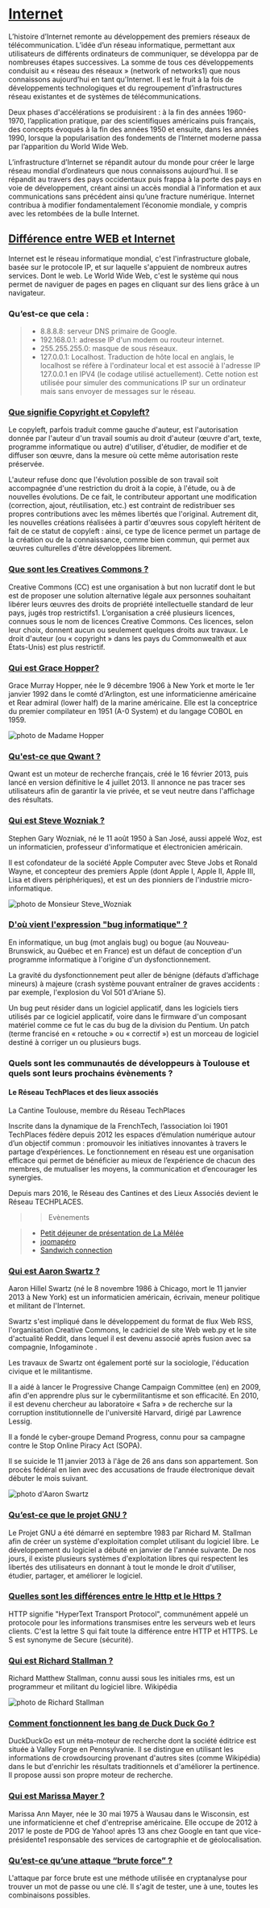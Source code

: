 # [Internet](https://www.google.fr/url?sa=t&rct=j&q=&esrc=s&source=web&cd=1&cad=rja&uact=8&ved=0ahUKEwiVosuZq9vSAhXBfRoKHVJZDvEQFggaMAA&url=https%3A%2F%2Ffr.wikipedia.org%2Fwiki%2FHistoire_d%27Internet&usg=AFQjCNGmAMqlwoo6fsfXSi7Fc7gP66S1FA&sig2=wKt9WOkaWfd1YjlbDuUaew&bvm=bv.149397726,d.d2s)  
  
L’histoire d’Internet remonte au développement des premiers réseaux de télécommunication. L’idée d’un réseau informatique, permettant aux utilisateurs de différents ordinateurs de communiquer, se développa par de nombreuses étapes successives. La somme de tous ces développements conduisit au « réseau des réseaux » (network of networks1) que nous connaissons aujourd’hui en tant qu'Internet. Il est le fruit à la fois de développements technologiques et du regroupement d’infrastructures réseau existantes et de systèmes de télécommunications.

Deux phases d'accélérations se produisirent : à la fin des années 1960-1970, l’application pratique, par des scientifiques américains puis français, des concepts évoqués à la fin des années 1950 et ensuite, dans les années 1990, lorsque la popularisation des fondements de l’Internet moderne passa par l’apparition du World Wide Web.

L’infrastructure d’Internet se répandit autour du monde pour créer le large réseau mondial d’ordinateurs que nous connaissons aujourd’hui. Il se répandit au travers des pays occidentaux puis frappa à la porte des pays en voie de développement, créant ainsi un accès mondial à l’information et aux communications sans précédent ainsi qu’une fracture numérique. Internet contribua à modifier fondamentalement l’économie mondiale, y compris avec les retombées de la bulle Internet.  
  
## [Différence entre WEB et Internet](https://www.google.fr/url?sa=t&rct=j&q=&esrc=s&source=web&cd=2&cad=rja&uact=8&sqi=2&ved=0ahUKEwjKk5-qq9vSAhVDBBoKHaJKA-0QFggdMAE&url=https%3A%2F%2Fwww.miximum.fr%2Fblog%2Fquelle-est-la-difference-entre-web-et-internet%2F&usg=AFQjCNEftAj1uDlSnTuAl5K4OblIxjpJnA&sig2=9BlQ1fR6sUjNJ34SArxWhg&bvm=bv.149397726,d.d2s)  
  
Internet est le réseau informatique mondial, c'est l'infrastructure globale, basée sur le protocole IP, et sur laquelle s'appuient de nombreux autres services. Dont le web. Le World Wide Web, c'est le système qui nous permet de naviguer de pages en pages en cliquant sur des liens grâce à un navigateur.  
  
### Qu’est-ce que cela :  
  
>* 8.8.8.8: serveur DNS primaire de Google.  
>* 192.168.0.1: adresse IP d'un modem ou routeur internet.  
>* 255.255.255.0: masque de sous réseaux.  
>* 127.0.0.1: Localhost. Traduction de hôte local en anglais, le localhost se réfère à l'ordinateur local et est associé à l'adresse IP 127.0.0.1 en IPV4 (le codage utilisé actuellement). Cette notion est utilisée pour simuler des communications IP sur un ordinateur mais sans envoyer de messages sur le réseau.  
  
### [Que signifie Copyright et Copyleft?](https://www.google.fr/url?sa=t&rct=j&q=&esrc=s&source=web&cd=1&cad=rja&uact=8&sqi=2&ved=0ahUKEwiW1-rLq9vSAhUBlxoKHU_ECJIQFggaMAA&url=https%3A%2F%2Ffr.wikipedia.org%2Fwiki%2FCopyleft&usg=AFQjCNHYcUPqDnEF0SwSR1PXdNX4KFh1FQ&sig2=BoiIrE7lYgHJrFieADYXIw&bvm=bv.149397726,d.d2s)  
  
Le copyleft, parfois traduit comme gauche d'auteur, est l'autorisation donnée par l'auteur d'un travail soumis au droit d'auteur (œuvre d'art, texte, programme informatique ou autre) d'utiliser, d'étudier, de modifier et de diffuser son œuvre, dans la mesure où cette même autorisation reste préservée.

L'auteur refuse donc que l'évolution possible de son travail soit accompagnée d'une restriction du droit à la copie, à l'étude, ou à de nouvelles évolutions. De ce fait, le contributeur apportant une modification (correction, ajout, réutilisation, etc.) est contraint de redistribuer ses propres contributions avec les mêmes libertés que l'original. Autrement dit, les nouvelles créations réalisées à partir d'œuvres sous copyleft héritent de fait de ce statut de copyleft : ainsi, ce type de licence permet un partage de la création ou de la connaissance, comme bien commun, qui permet aux œuvres culturelles d'être développées librement.  
  
### [Que sont les Creatives Commons ?](https://www.google.fr/url?sa=t&rct=j&q=&esrc=s&source=web&cd=3&cad=rja&uact=8&ved=0ahUKEwim9Jvjq9vSAhXGWhoKHdvzAfUQFggtMAI&url=https%3A%2F%2Ffr.wikipedia.org%2Fwiki%2FCreative_Commons&usg=AFQjCNGKMZ7aztlfg0fNW0cjqmvjiwNWpw&sig2=Dqt92r7DWhHifYSvYTRtNQ&bvm=bv.149397726,d.d2s)  
  
Creative Commons (CC) est une organisation à but non lucratif dont le but est de proposer une solution alternative légale aux personnes souhaitant libérer leurs œuvres des droits de propriété intellectuelle standard de leur pays, jugés trop restrictifs1. L’organisation a créé plusieurs licences, connues sous le nom de licences Creative Commons. Ces licences, selon leur choix, donnent aucun ou seulement quelques droits aux travaux. Le droit d'auteur (ou « copyright » dans les pays du Commonwealth et aux États-Unis) est plus restrictif.  
  
  
### [Qui est Grace Hopper?](https://www.google.fr/url?sa=t&rct=j&q=&esrc=s&source=web&cd=1&cad=rja&uact=8&sqi=2&ved=0ahUKEwiu4Kn4q9vSAhWCCBoKHaC0BPkQFggaMAA&url=https%3A%2F%2Ffr.wikipedia.org%2Fwiki%2FGrace_Hopper&usg=AFQjCNEGNFysqHfjuU7MKb9K8WEpB37U2Q&sig2=1Ylzo18HvfQ_QsPOwJHUow&bvm=bv.149397726,d.d2s)  
  
Grace Murray Hopper, née le 9 décembre 1906 à New York et morte le 1er janvier 1992 dans le comté d'Arlington, est une informaticienne américaine et Rear admiral (lower half) de la marine américaine. Elle est la conceptrice du premier compilateur en 1951 (A-0 System) et du langage COBOL en 1959.  
  
<img src="https://upload.wikimedia.org/wikipedia/commons/thumb/3/37/Grace_Hopper_and_UNIVAC.jpg/220px-Grace_Hopper_and_UNIVAC.jpg" alt="photo de Madame Hopper">  
  
### [Qu'est-ce que Qwant ?](https://www.google.fr/url?sa=t&rct=j&q=&esrc=s&source=web&cd=3&cad=rja&uact=8&ved=0ahUKEwjr2ZyMrNvSAhXFPxoKHZ6uBb4QFggiMAI&url=https%3A%2F%2Ffr.wikipedia.org%2Fwiki%2FQwant&usg=AFQjCNHM8M2g1co0ATcQGMJINJbYsQaNyg&sig2=w6QsEMTYJEGpW9gpb_FoHA&bvm=bv.149397726,d.d2s)  
  
Qwant est un moteur de recherche français, créé le 16 février 2013, puis lancé en version définitive le 4 juillet 2013. Il annonce ne pas tracer ses utilisateurs afin de garantir la vie privée, et se veut neutre dans l'affichage des résultats.  
  
### [Qui est Steve Wozniak ?](https://www.google.fr/url?sa=t&rct=j&q=&esrc=s&source=web&cd=1&cad=rja&uact=8&ved=0ahUKEwivxtShrNvSAhXGPxoKHQLTCKAQFggaMAA&url=https%3A%2F%2Ffr.wikipedia.org%2Fwiki%2FSteve_Wozniak&usg=AFQjCNE1kJ9Wgg3ZmiABPDMLmTJTDg5ZCw&sig2=ioF3s5MqcKAfT2a4rm9L2Q&bvm=bv.149397726,d.d2s)  
  
Stephen Gary Wozniak, né le 11 août 1950 à San José, aussi appelé Woz, est un informaticien, professeur d'informatique et électronicien américain.

Il est cofondateur de la société Apple Computer avec Steve Jobs et Ronald Wayne, et concepteur des premiers Apple (dont Apple I, Apple II, Apple III, Lisa et divers périphériques), et est un des pionniers de l'industrie micro-informatique.  
  
<img src="https://upload.wikimedia.org/wikipedia/commons/thumb/f/f6/Steve_Wozniak.jpg/220px-Steve_Wozniak.jpg" alt="photo de Monsieur Steve_Wozniak">  
  
### [D'où vient l'expression "bug informatique" ?](https://www.google.fr/url?sa=t&rct=j&q=&esrc=s&source=web&cd=1&cad=rja&uact=8&sqi=2&ved=0ahUKEwj3tM-0rNvSAhWDyRoKHTCsDu0QFggaMAA&url=https%3A%2F%2Ffr.wikipedia.org%2Fwiki%2FBug_(informatique)&usg=AFQjCNGgMmDuwyR9iVfJihi9kxUdFEinHw&sig2=GcnCV6_jUgrbgFGpbfrTyw&bvm=bv.149397726,d.d2s)  
  
En informatique, un bug (mot anglais bug) ou bogue (au Nouveau-Brunswick, au Québec et en France) est un défaut de conception d'un programme informatique à l'origine d'un dysfonctionnement.

La gravité du dysfonctionnement peut aller de bénigne (défauts d’affichage mineurs) à majeure (crash système pouvant entraîner de graves accidents : par exemple, l'explosion du Vol 501 d'Ariane 5).

Un bug peut résider dans un logiciel applicatif, dans les logiciels tiers utilisés par ce logiciel applicatif, voire dans le firmware d'un composant matériel comme ce fut le cas du bug de la division du Pentium. Un patch (terme francisé en « retouche » ou « correctif ») est un morceau de logiciel destiné à corriger un ou plusieurs bugs.  
  

### Quels sont les communautés de développeurs à Toulouse et quels sont leurs prochains évènements ?  
  
#### Le Réseau TechPlaces et des lieux associés
La Cantine Toulouse, membre du Réseau TechPlaces  
  
Inscrite dans la dynamique de la FrenchTech, l’association loi 1901 TechPlaces fédère depuis 2012 les espaces d’émulation numérique autour d’un objectif commun : promouvoir les initiatives innovantes à travers le partage d’expériences. Le fonctionnement en réseau est une organisation efficace qui permet de bénéficier au mieux de l’expérience de chacun des membres, de mutualiser les moyens, la communication et d’encourager les synergies.

Depuis mars 2016, le Réseau des Cantines et des Lieux Associés devient le Réseau TECHPLACES.  
  
>>Evènements  
  
> * [Petit déjeuner de présentation de La Mêlée](http://lacantine-toulouse.org/7701/petit-dejeuner-de-presentation-de-la-melee)  
> * [joomapéro](http://lacantine-toulouse.org/7651/joomapero)  
> * [Sandwich connection](http://lacantine-toulouse.org/7697/sandwich-connection-comment-creer-gerer-sa-page-facebook-entreprise)  
  

### [Qui est Aaron Swartz ?](https://www.google.fr/url?sa=t&rct=j&q=&esrc=s&source=web&cd=2&cad=rja&uact=8&sqi=2&ved=0ahUKEwi2l9fNrNvSAhUQahoKHeKuCOcQFggiMAE&url=https%3A%2F%2Ffr.wikipedia.org%2Fwiki%2FAaron_Swartz&usg=AFQjCNGsiuNtWOgVAGmb03zPfyd4WbjD9Q&sig2=2f_ZVQfaDisxJyCG7G-xhQ&bvm=bv.149397726,d.d2s)  
  
Aaron Hillel Swartz (né le 8 novembre 1986 à Chicago, mort le 11 janvier 2013 à New York) est un informaticien américain, écrivain, meneur politique et militant de l'Internet.

Swartz s'est impliqué dans le développement du format de flux Web RSS, l'organisation Creative Commons, le cadriciel de site Web web.py et le site d'actualité Reddit, dans lequel il est devenu associé après fusion avec sa compagnie, Infogaminote .

Les travaux de Swartz ont également porté sur la sociologie, l'éducation civique et le militantisme.

Il a aidé à lancer le Progressive Change Campaign Committee (en) en 2009, afin d'en apprendre plus sur le cybermilitantisme et son efficacité. En 2010, il est devenu chercheur au laboratoire « Safra » de recherche sur la corruption institutionnelle de l'université Harvard, dirigé par Lawrence Lessig.

Il a fondé le cyber-groupe Demand Progress, connu pour sa campagne contre le Stop Online Piracy Act (SOPA).

Il se suicide le 11 janvier 2013 à l'âge de 26 ans dans son appartement. Son procès fédéral en lien avec des accusations de fraude électronique devait débuter le mois suivant.  
  
<img src="https://upload.wikimedia.org/wikipedia/commons/thumb/b/bf/Aaron_Swartz_at_Boston_Wikipedia_Meetup%2C_2009-08-18.jpg/220px-Aaron_Swartz_at_Boston_Wikipedia_Meetup%2C_2009-08-18.jpg" alt="photo d'Aaron Swartz">  
  
### [Qu’est-ce que le projet GNU ?](https://www.google.fr/url?sa=t&rct=j&q=&esrc=s&source=web&cd=2&cad=rja&uact=8&ved=0ahUKEwj5uZ_hqNvSAhWCtRoKHQJZCbgQFggeMAE&url=https%3A%2F%2Ffsfe.org%2Ffreesoftware%2Fbasics%2Fgnuproject.fr.html&usg=AFQjCNEwpSwMixH4o8XQuFHI3cccGZ2bVw&sig2=ldsLkwqPD7PPGJwIonE5sg)  
  
Le Projet GNU a été démarré en septembre 1983 par Richard M. Stallman afin de créer un système d'exploitation complet utilisant du logiciel libre. Le développement du logiciel a débuté en janvier de l'année suivante. De nos jours, il existe plusieurs systèmes d'exploitation libres qui respectent les libertés des utilisateurs en donnant à tout le monde le droit d'utiliser, étudier, partager, et améliorer le logiciel.  
  
### [Quelles sont les différences entre le Http et le Https ?](https://www.google.fr/url?sa=t&rct=j&q=&esrc=s&source=web&cd=2&cad=rja&uact=8&ved=0ahUKEwjolZjfrNvSAhWGAxoKHacMBe8QFggcMAE&url=http%3A%2F%2Fwww.africanbusinessjournal.info%2Findex.php%3Foption%3Dcom_content%26view%3Darticle%26id%3D936%3Asaviez-vous-quelle-est-la-difference-entre-http-et-https%26catid%3D37%3Ainnovations%26Itemid%3D397&usg=AFQjCNEKtdOaq0IEADDUuMxvK_TU5v_MZg&sig2=dW-l_IILjH9aJbBHB9eeCw&bvm=bv.149397726,d.d2s)  
  
HTTP signifie "HyperText Transport Protocol", communément appelé un protocole pour les informations transmises entre les serveurs web et leurs clients. C'est la lettre S qui fait toute la différence entre HTTP et HTTPS. Le S est synonyme de Secure (sécurité).  
  
### [Qui est Richard Stallman ?](https://www.google.fr/url?sa=t&rct=j&q=&esrc=s&source=web&cd=3&cad=rja&uact=8&ved=0ahUKEwj16YKZrdvSAhWFtBQKHdbmBk8QFggiMAI&url=https%3A%2F%2Ffr.wikipedia.org%2Fwiki%2FRichard_Stallman&usg=AFQjCNEDA0Rg90UGHKLbGc8bWdCfA1vugg&sig2=iISUsUajzuTS7I4h7TRfTw)  
  
Richard Matthew Stallman, connu aussi sous les initiales rms, est un programmeur et militant du logiciel libre. Wikipédia  
  
<img src="https://encrypted-tbn0.gstatic.com/images?q=tbn:ANd9GcRsP7yWjt2yD1aZqxMohLPC511uPbW40Ar95nPBCflGXtGAuExdog" alt="photo de Richard Stallman">  
  
### [Comment fonctionnent les bang de Duck Duck Go ?](https://www.google.fr/url?sa=t&rct=j&q=&esrc=s&source=web&cd=1&cad=rja&uact=8&ved=0ahUKEwiT4NLlrtvSAhUEWRoKHUoQC7oQFggaMAA&url=https%3A%2F%2Ffr.wikipedia.org%2Fwiki%2FDuckDuckGo&usg=AFQjCNF2AfkDDEts767xfeGBMrGwgdSnOg&sig2=qEPK2qzy3cZtOKCzzYOJJQ)  
  
DuckDuckGo est un méta-moteur de recherche dont la société éditrice est située à Valley Forge en Pennsylvanie. Il se distingue en utilisant les informations de crowdsourcing provenant d'autres sites (comme Wikipédia) dans le but d'enrichir les résultats traditionnels et d'améliorer la pertinence. Il propose aussi son propre moteur de recherche.  
  
### [Qui est Marissa Mayer ?](https://www.google.fr/url?sa=t&rct=j&q=&esrc=s&source=web&cd=3&cad=rja&uact=8&ved=0ahUKEwimgMDyr9vSAhXBWhoKHZzVA-8QFggiMAI&url=https%3A%2F%2Ffr.wikipedia.org%2Fwiki%2FMarissa_Mayer&usg=AFQjCNF6TCY6olZqxGXWTUS7zWV9xgYJMQ&sig2=39lCxa7zfetLp5CWy1wY-w)  
  
Marissa Ann Mayer, née le 30 mai 1975 à Wausau dans le Wisconsin, est une informaticienne et chef d'entreprise américaine. Elle occupe de 2012 à 2017 le poste de PDG de Yahoo! après 13 ans chez Google en tant que vice-présidente1 responsable des services de cartographie et de géolocalisation.  
  
### [Qu’est-ce qu’une attaque “brute force” ?](https://www.google.fr/url?sa=t&rct=j&q=&esrc=s&source=web&cd=1&cad=rja&uact=8&ved=0ahUKEwi08_vwsNvSAhUGVxoKHUN-CPIQFggaMAA&url=https%3A%2F%2Ffr.wikipedia.org%2Fwiki%2FAttaque_par_force_brute&usg=AFQjCNEijJUeTIA4qgVCDMABTtRo_oXzcA&sig2=A-X0xViWBqAoEF-gRNtFZA)  
  
L'attaque par force brute est une méthode utilisée en cryptanalyse pour trouver un mot de passe ou une clé. Il s'agit de tester, une à une, toutes les combinaisons possibles.  
  

  

  

  

  

  

  


















































